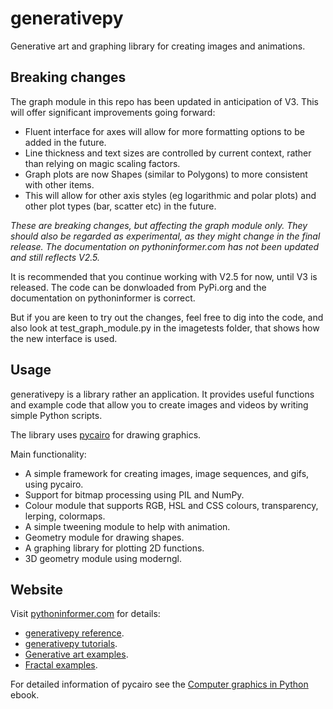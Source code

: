 # generativepy

Generative art and graphing library for creating images and animations.

## Breaking changes

The graph module in this repo has been updated in anticipation of V3. This will offer significant improvements going forward:

* Fluent interface for axes will allow for more formatting options to be added in the future.
* Line thickness and text sizes are controlled by current context, rather than relying on magic scaling factors.
* Graph plots are now Shapes (similar to Polygons) to more consistent with other items.
* This will allow for other axis styles (eg logarithmic and polar plots) and other plot types (bar, scatter etc) in the future. 

*These are breaking changes, but affecting the graph module only. They should also be regarded as experimental, as they might change in the final release. The documentation on pythoninformer.com has not been updated and still reflects V2.5.*

It is recommended that you continue working with V2.5 for now, until V3 is released. The code can be donwloaded from PyPi.org and the documentation on pythoninformer is correct.

But if you are keen to try out the changes, feel free to dig into the code, and also look at test_graph_module.py in the imagetests folder, that shows how the new interface is used.

## Usage

generativepy is a library rather an application. It provides useful functions and example code that allow you to
create images and videos by writing simple Python scripts.

The library uses [pycairo](https://pycairo.readthedocs.io/en/latest/index.html) for drawing graphics.

Main functionality:

* A simple framework for creating images, image sequences, and gifs, using pycairo.
* Support for bitmap processing using PIL and NumPy.
* Colour module that supports RGB, HSL and CSS colours, transparency, lerping, colormaps.
* A simple tweening module to help with animation.
* Geometry module for drawing shapes.
* A graphing library for plotting 2D functions.
* 3D geometry module using moderngl.

## Website

Visit [pythoninformer.com](http://www.pythoninformer.com/generative-art/) for details:

* [generativepy reference](http://www.pythoninformer.com/generative-art/generativepy/).
* [generativepy tutorials](http://www.pythoninformer.com/generative-art/generativepy-tutorial/).
* [Generative art examples](http://www.pythoninformer.com/generative-art/generativepy-art/).
* [Fractal examples](http://www.pythoninformer.com/generative-art/fractals/).

For detailed information of pycairo see the [Computer graphics in Python](https://leanpub.com/computergraphicsinpython) ebook.
